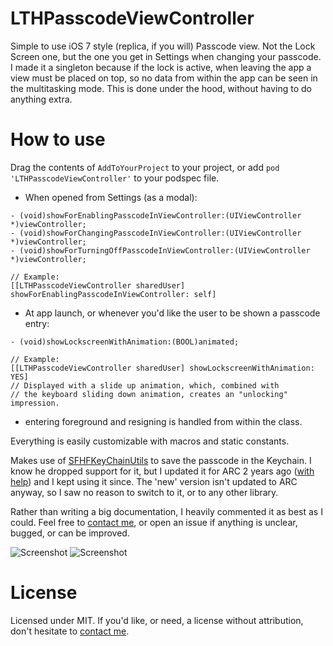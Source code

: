 # LTHPasscodeViewController
Simple to use iOS 7 style (replica, if you will) Passcode view. Not the Lock Screen one, but the one you get in Settings when changing your passcode.
I made it a singleton because if the lock is active, when leaving the app a view must be placed on top, so no data from within the app can be seen in the multitasking mode. This is done under the hood, without having to do anything extra.

# How to use
Drag the contents of `AddToYourProject` to your project, or add `pod 'LTHPasscodeViewController'` to your podspec file.

* When opened from Settings (as a modal):

```objc
- (void)showForEnablingPasscodeInViewController:(UIViewController *)viewController;
- (void)showForChangingPasscodeInViewController:(UIViewController *)viewController;
- (void)showForTurningOffPasscodeInViewController:(UIViewController *)viewController;

// Example:
[[LTHPasscodeViewController sharedUser] showForEnablingPasscodeInViewController: self]
```

* At app launch, or whenever you'd like the user to be shown a passcode entry:

```objc
- (void)showLockscreenWithAnimation:(BOOL)animated;

// Example:
[[LTHPasscodeViewController sharedUser] showLockscreenWithAnimation: YES]
// Displayed with a slide up animation, which, combined with 
// the keyboard sliding down animation, creates an "unlocking" impression.
```

* entering foreground and resigning is handled from within the class. 

Everything is easily customizable with macros and static constants.

Makes use of [SFHFKeyChainUtils](https://github.com/ldandersen/scifihifi-iphone) to save the passcode in the Keychain. I know he dropped support for it, but I updated it for ARC 2 years ago ([with help](http://stackoverflow.com/questions/7663443/sfhfkeychainutils-ios-keychain-arc-compatible)) and I kept using it since. The 'new' version isn't updated to ARC anyway, so I saw no reason to switch to it, or to any other library.

Rather than writing a big documentation, I heavily commented it as best as I could. Feel free to [contact me](mailto:roland@rolandleth.com), or open an issue if anything is unclear, bugged, or can be improved. 

![Screenshot](http://rolandleth.com/assets/ios7-style-passcode/screenshot.png)   ![Screenshot](http://rolandleth.com/assets/ios7-style-passcode/change-passcode-screenshot.png)

# License
Licensed under MIT. If you'd like, or need, a license without attribution, don't hesitate to [contact me](mailto:roland@rolandleth.com).
